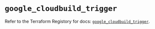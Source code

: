 # `google_cloudbuild_trigger`

Refer to the Terraform Registory for docs: [`google_cloudbuild_trigger`](https://www.terraform.io/docs/providers/google-beta/r/google_cloudbuild_trigger).
